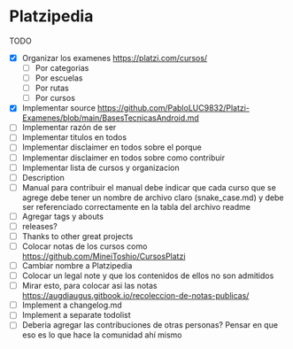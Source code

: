 # Platzipedia

TODO

- [x] Organizar los examenes https://platzi.com/cursos/
  - [ ] Por categorias
  - [ ] Por escuelas
  - [ ] Por rutas
  - [ ] Por cursos
     
- [x] Implementar source https://github.com/PabloLUC9832/Platzi-Examenes/blob/main/BasesTecnicasAndroid.md
- [ ] Implementar razón de ser
- [ ] Implementar titulos en todos
- [ ] Implementar disclaimer en todos sobre el porque
- [ ] Implementar disclaimer en todos sobre como contribuir
- [ ] Implementar lista de cursos y organizacion
- [ ] Description
- [ ] Manual para contribuir el manual debe indicar que cada curso que se agrege debe tener un nombre de archivo claro (snake_case.md) y debe ser referenciado correctamente en la tabla del archivo readme
- [ ] Agregar tags y abouts
- [ ] releases?
- [ ] Thanks to other great projects
- [ ] Colocar notas de los cursos como https://github.com/MineiToshio/CursosPlatzi
- [ ] Cambiar nombre a Platzipedia
- [ ] Colocar un legal note y que los contenidos de ellos no son admitidos
- [ ] Mirar esto, para colocar asi las notas https://augdiaugus.gitbook.io/recoleccion-de-notas-publicas/
- [ ] Implement a changelog.md
- [ ] Implement a separate todolist
- [ ] Deberia agregar las contribuciones de otras personas? Pensar en que eso es lo que hace la comunidad ahí mismo
